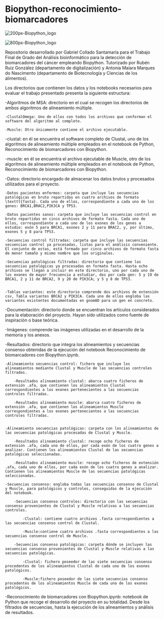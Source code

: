 # Biopython-reconocimiento-biomarcadores
![200px-Biopython_logo](https://github.com/gcs1005/Biopython-reconocimiento-biomarcadores/assets/99986046/cb0cffb9-674f-4d2f-8eb5-4c2f1316946b)


![800px-Biopython_logo](https://github.com/gcs1005/Biopython-reconocimiento-biomarcadores/assets/99986046/9f2b6182-117e-4c43-b78e-f8291c2f0e24)

Repositorio desarrollado por Gabriel Collado Santamaría para el Trabajo Final de Grado del Análisis bioinformático para la detección de biomarcadores del cáncer empleando Biopython. 
Tutorizado por Rubén Ruiz González (departamento de digitalización) y Antonia Maiara Marques do Nascimento (departamento de Biotecnología y Ciencias de los alimentos).

Los directorios que contienen los datos y los notebooks necesarios para evaluar el trabajo presentado presenta la siguiente estructura:

-Algoritmos de MSA: directorio en el cual se recogen los directorios de ambos algoritmos de alineamiento múltiple. 

    -ClustalOmega: Uno de ellos con todos los archivos que conforman el software del algoritmo al completo.
      
    -Muscle: Otro únicamente contiene el archivo ejecutable.
    
-clustal: en él se encuentra el software completo de Clustal, uno de los algoritmos de alineamiento múltiple empleados en el notebook de Python, Reconocimiento de biomarcadores con Biopython. 
    
-muscle: en él se encuentra el archivo ejecutable de Muscle, otro de los algoritmos de alineamiento múltiple empleados en el notebook de Python, Reconocimiento de biomarcadores con Biopython.
    
-Datos: directorio encargado de almacenar los datos brutos y procesados utilizados para el proyecto.

    -Datos pacientes enfermos: carpeta que incluye las secuencias patológicas en bruto repartidas en cuatro archivos de formato \texttt{fasta}. Cada uno de ellos, correspondiente a cada uno de los genes: BRCA1,BRAC2,PIK3CA y TP53.
            
    -Datos pacientes sanos: carpeta que incluye las secuencias control en bruto repartidas en cinco archivos de formato fasta. Cada uno de ellos, correspondiente a cada uno de los exones de los genes a estudio: exón 5 para BRCA1, exones 2 y 11 para BRAC2, y, por último, exones 5 y 8 para TP53.
            
    -Secuencias control filtradas: carpeta que incluye las secuencias secuencias control ya procesadas, listas para el análisis conveniente. El conjunto de estas, está formado por cinco archivos de formato fasta de menor tamaño y mismo nombre que los originales.
            
    -Secuencias patológicas filtradas: directorio que contiene las secuencias patológicas ya procesadas en formato fasta. Hasta ocho archivos se llegan a incluir en este directorio, uno por cada uno de los exones de mayor frecuencia a estudiar, dos por cada gen: 5 y 19 de BRCA1, 2 y 11 de BRCA2, 9 y 20 de PIK3CA; y 5 y 8 de TP53.

            
    -Tablas variantes: este directorio comprende dos archivos de extensión csv, Tabla variantes BRCA2 y PIK3CA. Cada uno de ellos engloba las variantes existentes documentadas en gnomAD para un gen en concreto.
    
    
-Documentación: directorio donde se encuentran los artículos considerados para la elaboración del proyecto. Hayan sido utilizados como fuente de inspiración o base teórica.
    
-Imágenes: comprende las imágenes utilizadas en el desarrollo de la memoria y los anexos.
    
-Resultados: directorio que integra los alineamientos y secuencias consenso obtenidas de la ejecución del notebook Reconocimiento de biomarcadores con Biopython.ipynb.

    -Alineamiento secuencias control: fichero que incluye los alineamientos mediante Clustal y Muscle de las secuencias controles filtradas.
            
        -Resultados alineamiento clustal: abarca cuatro ficheros de extensión .afa, que contienen los alineamientos Clustal correspondientes a los exones pertenecientes a las secuencias controles filtradas.
                    
        -Resultados alineamiento muscle: abarca cuatro ficheros de extensión .afa, que contienen los alineamientos Muscle correspondientes a los exones pertenecientes a las secuencias controles filtradas.
                    
                
    -Alineamiento secuencias patológicas: carpeta con los alineamientos de las secuencias patológicas procesadas de Clustal y Muscle.

        -Resultados alineamiento clustal: recoge ocho ficheros de extensión .afa, cada uno de ellos, por cada exón de los cuatro genes a analizar. Contienen los alineamientos Clustal de las secuencias patológicas seleccionadas.
                    
        -Resultados alineamiento muscle: recoge ocho ficheros de extensión .afa, cada uno de ellos, por cada exón de los cuatro genes a analizar. Contienen los alineamientos Muscle de las secuencias patológicas seleccionadas.
                    
    -Secuencias consenso: engloba todas las secuencias consenso de Clustal y Muscle, para patológicos y controles, conseguidas de la ejecución del notebook.
        
        -Secuencias consenso controles: directorio con las secuencias consenso provenientes de Clustal y Muscle relativas a las secuencias controles.
        
            -Clustal: contiene cuatro archivos .fasta correspondientes a las secuencias consenso control de Clustal.
                            
            -Muscle:contiene cuatro archivos .fasta correspondientes a las secuencias consenso control de Muscle.
                        
        -Secuencias consenso patológicas: carpeta dónde se incluyen las secuencias consenso provenientes de Clustal y Muscle relativas a las secuencias patológicas.
         
            -Clustal: fichero poseedor de las siete secuencias consenso procedentes de los alineamientos Clustal de cada uno de los exones patológicos.
                            
            -Muscle:fichero poseedor de las siete secuencias consenso procedentes de los alineamientos Muscle de cada uno de los exones patológicos.

    
-Reconocimiento de biomarcadores con Biopython.ipynb: notebook de Python que recoge el desarrollo del proyecto en su totalidad. Desde los filtrados de secuencias, hasta la ejecución de los alineamientos y análisis de resultados.
